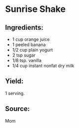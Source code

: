 Sunrise Shake
=============

Ingredients:
------------

- 1 cup orange juice
- 1 peeled banana
- 1/2 cup plain yogurt
- 2 tsp sugar
- 1/8 tsp. vanilla
- 1/4 cup instant nonfat dry milk

Yield:
------

1 serving.

Source:
-------
Mom